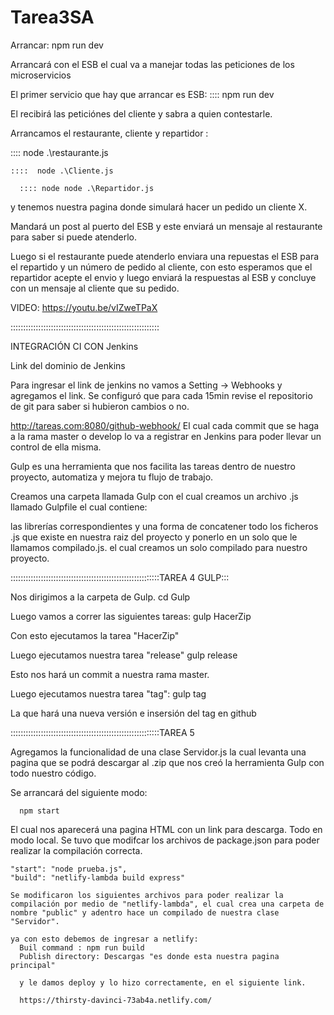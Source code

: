 # Tarea3SA

Arrancar:  npm run dev

Arrancará con el ESB el cual va a manejar todas las peticiones de los microservicios

El primer servicio que hay que arrancar es ESB:
  :::: npm run dev
  
  El recibirá las peticiónes del cliente y sabra a quien contestarle.
  
  
Arrancamos el restaurante, cliente y repartidor :

  :::: node .\restaurante.js
  
    ::::  node .\Cliente.js
    
      :::: node node .\Repartidor.js
      
      
 y tenemos nuestra pagina donde simulará hacer un pedido un cliente X.
 
 
 Mandará un post al puerto del ESB y este enviará un mensaje al restaurante para saber si puede atenderlo.
 
 
 Luego si el restaurante puede atenderlo enviara una repuestas el ESB para el repartido y un número de pedido al cliente,
 con esto esperamos que el repartidor acepte el envio y luego enviará la respuestas al ESB y concluye con un mensaje al cliente
 que su pedido.
 
 VIDEO: https://youtu.be/vIZweTPaX
 
 :::::::::::::::::::::::::::::::::::::::::::::::::::::::::::
 
 INTEGRACIÓN CI CON Jenkins
 
 Link del dominio de Jenkins
 
 Para ingresar el link de jenkins no vamos a Setting -> Webhooks y agregamos el link.
 Se configuró que para cada 15min revise el repositorio de git para saber si hubieron cambios o no.
 
 http://tareas.com:8080/github-webhook/ 
 El cual cada commit que se haga a la rama master o develop lo va a registrar en Jenkins para poder llevar un control de ella misma.

Gulp es una herramienta que nos facilita las tareas dentro de nuestro proyecto, automatiza y mejora tu flujo de trabajo.

Creamos una carpeta llamada Gulp con el cual creamos un archivo .js llamado Gulpfile el cual contiene:

  las librerías correspondientes y una forma de concatener todo los ficheros .js que existe en nuestra raiz del proyecto y ponerlo en un solo que le llamamos compilado.js. 
  el cual creamos un solo compilado para nuestro proyecto.

 :::::::::::::::::::::::::::::::::::::::::::::::::::::::::::TAREA 4
  GULP:::

  Nos dirigimos a la carpeta de Gulp.
    cd Gulp
  
  Luego vamos a correr las siguientes tareas:
      gulp HacerZip  

  Con esto ejecutamos la tarea "HacerZip"

  Luego ejecutamos nuestra tarea "release"
      gulp release

Esto nos hará un commit a nuestra rama master.

Luego ejecutamos nuestra tarea "tag":
      gulp tag

La que hará una nueva versión e insersión del tag en github

 :::::::::::::::::::::::::::::::::::::::::::::::::::::::::::TAREA 5

 Agregamos la funcionalidad de una clase Servidor.js la cual levanta una pagina que se podrá
 descargar al .zip que nos creó la herramienta Gulp con todo nuestro código.

 Se arrancará del siguiente modo:
  
      npm start 

  El cual nos aparecerá una pagina HTML con un link para descarga.
  Todo en modo local.
  Se tuvo que modifcar los archivos de package.json para poder realizar la compilación correcta.

    "start": "node prueba.js",
    "build": "netlify-lambda build express"

    Se modificaron los siguientes archivos para poder realizar la compilación por medio de "netlify-lambda", el cual crea una carpeta de nombre "public" y adentro hace un compilado de nuestra clase "Servidor".

    ya con esto debemos de ingresar a netlify:
      Buil command : npm run build
      Publish directory: Descargas "es donde esta nuestra pagina principal"

      y le damos deploy y lo hizo correctamente, en el siguiente link.

      https://thirsty-davinci-73ab4a.netlify.com/